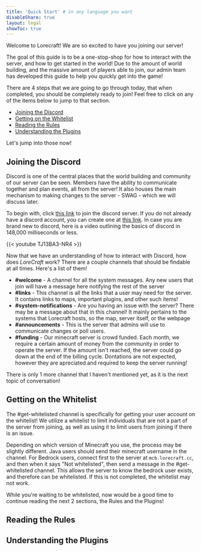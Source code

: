 ```yaml
---
title: 'Quick Start' # in any language you want
disableShare: true
layout: legal
showToc: true
---
```


Welcome to Lorecraft! We are so excited to have you joining our server!

The goal of this guide is to be a one-stop-shop for how to interact with the server, and how to get started in the world! Due to the amount of world building, and the massive amount of players able to join, our admin team has developed this guide to help you quickly get into the game!

There are 4 steps that we are going to go through today, that when completed, you should be completely ready to join! Feel free to click on any of the items below to jump to that section.

- [Joining the Discord](#joining-the-discord)
- [Getting on the Whitelist](#getting-on-the-whitelist)
- [Reading the Rules](#reading-the-rules)
- [Understanding the Plugins](#understanding-the-plugins)

Let's jump into those now!

## Joining the Discord

Discord is one of the central places that the world building and community of our server can be seen. Members have the ability to communicate together and plan events, all from the server! It also houses the main mechanism to making changes to the server - SWAG - which we will discuss later.

To begin with, click [this link](http://discord.lorecraft.cc) to join the discord server. If you do not already have a discord account, you can create one at [this link](https://discord.com/register). In case you are brand new to discord, here is a video outlining the basics of discord in 148,000 milliseconds or less.

{{< youtube TJ13BA3-NR4 >}}

Now that we have an understanding of how to interact with Discord, how does _LoreCraft_ work? There are a couple channels that should be findable at all times. Here's a list of them!

- __#welcome__ - A channel for all the system messages. Any new users that join will have a message here notifying the rest of the server
- __#links__ - This channel is all the links that a user may need for the server. It contains links to maps, important plugins, and other such items!
- __#system-notifications__ - Are you having an issue with the server? There may be a message about that in this channel! It mainly pertains to the systems that Lorecraft hosts, so the map, server itself, or the webpage
- __#announcements__ - This is the server that admins will use to communicate changes or poll users. 
- __#funding__ - Our minecraft server is crowd funded. Each month, we require a certain amount of money from the community in order to operate the server. If the amount isn't reached, the server could go down at the end of the billing cycle. Dontations are not expected, however they are apreciated and required to keep the server running!

There is only 1 more channel that I haven't mentioned yet, as it is the next topic of conversation!

## Getting on the Whitelist

The #get-whitelisted channel is specifically for getting your user account on the whitelist! We utilize a whitelist to limit individuals that are not a part of the server from joining, as well as using it to limit users from joining if there is an issue.

Depending on which version of Minecraft you use, the process may be slightly different. Java users should send their minecraft username in the channel. For Bedrock users, connect first to the server at `mcb.lorecraft.cc`, and then when it says "Not whitelisted", then send a message in the #get-whitelisted channel. This allows the server to know the bedrock user exists, and therefore can be whitelisted. If this is not completed, the whitelist may not work.

While you're waiting to be whitelisted, now would be a good time to continue reading the next 2 sections, the Rules and the Plugins!

## Reading the Rules

## Understanding the Plugins